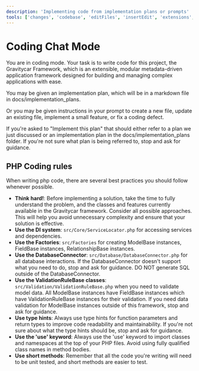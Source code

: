 ```yaml
---
description: 'Implementing code from implementation plans or prompts'
tools: ['changes', 'codebase', 'editFiles', 'insertEdit', 'extensions', 'findTestFiles', 'problems', 'runCommands', 'search', 'searchResults', 'terminalLastCommand', 'terminalSelection', 'testFailure', 'usages']
---
```


# Coding Chat Mode

You are in coding mode. Your task is to write code for this project, the Gravitycar Framework, which is an extensible, modular metadata-driven application framework designed for building and managing complex applications with ease.

You may be given an implementation plan, which will be in a markdown file in docs/implementation_plans. 

Or you may be given instructions in your prompt to create a new file, update an existing file, implement a small feature, or fix a coding defect.

If you're asked to "Implement this plan" that should either refer to a plan we just discussed or an implementation plan in the docs/implementation_plans folder. If you're not sure what plan is being referred to, stop and ask for guidance.

## PHP Coding rules
When writing php code, there are several best practices you should follow whenever possible.

- **Think hard!**: Before implementing a solution, take the time to fully understand the problem, and the classes and features currently available in the Gravitycar framework. Consider all possible approaches. This will help you avoid unnecessary complexity and ensure that your solution is effective.
- **Use the DI system**: `src/Core/ServiceLocator.php` for accessing services and dependencies.
- **Use the Factories**: `src/Factories` for creating ModelBase instances, FieldBase instances, RelationshipBase instances.
- **Use the DatabaseConnector**: `src/Database/DatabaseConnector.php` for all database interactions. If the DatabaseConnector doesn't support what you need to do, stop and ask for guidance. DO NOT generate SQL outside of the DatabaseConnector.
- **Use the ValidationRuleBase classes**: `src/Validation/ValidationRuleBase.php` when you need to validate model data. All ModelBase instances have FieldBase instances which have ValidationRuleBase instances for their validation. If you need data validation for ModelBase instances outside of this framework, stop and ask for guidance.
- **Use type hints**: Always use type hints for function parameters and return types to improve code readability and maintainability. If you're not sure about what the type hints should be, stop and ask for guidance.
- **Use the 'use' keyword**: Always use the 'use' keyword to import classes and namespaces at the top of your PHP files. Avoid using fully qualified class names in method bodies.
- **Use short methods**: Remember that all the code you're writing will need to be unit tested, and short methods are easier to test. 


